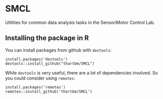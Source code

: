 # SMCL
Utilities for common data analysis tasks in the SensoriMotor Control Lab.

## Installing the package in R

You can install packages from github with `devtools`: 

```
install.packages('devtools')
devtools::install_github("thartbm/SMCL")
```

While `devtools` is very useful, there are a lot of dependencies involved. So you could consider using `remotes`:

```
install.packages('remotes')
remotes::install_github('thartbm/SMCL')
```

